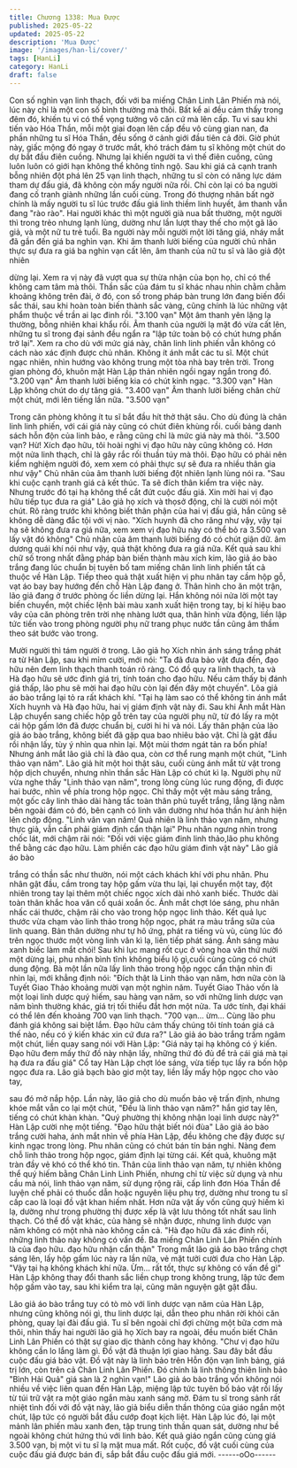 ```yaml
---
title: Chương 1338: Mua Được
published: 2025-05-22
updated: 2025-05-22
description: 'Mua Được'
image: '/images/han-li/cover/'
tags: [HanLi]
category: HanLi
draft: false
---
```


Con số nghìn vạn linh thạch, đối với ba miếng Chân Linh Lân
Phiến mà nói, lúc này chỉ là một con số bình thường mà thôi. Bất
kể ai đều cảm thấy trong đêm đó, khiến tu vi có thể vọng tưởng
vô căn cứ mà lên cấp.
Tu vi sau khi tiến vào Hóa Thần, mỗi một giai đoạn lên cấp đều vô
cùng gian nan, đa phần những tu sĩ Hóa Thần, đều sống ở cảnh
giới đầu tiên cả đời.
Giờ phút này, giấc mộng đó ngay ở trước mắt, khó trách đám tu sĩ
không một chút do dự bắt đầu điên cuồng.
Nhưng lại khiến người ta vì thế điên cuồng, cũng luôn luôn có giới
hạn không thể không tỉnh ngộ.
Sau khi giá cả cạnh tranh bỗng nhiên đột phá lên 25 vạn linh
thạch, những tu sĩ còn có năng lực dám tham dự đấu giá, đã
không còn mấy người nữa rồi.
Chỉ còn lại có ba người đang cố tranh giành những lần cuối cùng.
Trong đó thượng nhân bất ngờ chính là mấy người tu sĩ lúc trước
đấu giá linh thiềm linh huyết, âm thanh vẫn đang "rào rào".
Hai người khác thì một người già nua bất thường, một người thì
trong trẻo nhưng lạnh lùng, dường như lần lượt thay thế cho một
gã lão giả, và một nữ tu trẻ tuổi.
Ba người này mỗi người một lời tăng giá, nháy mắt đã gần đến
giá ba nghìn vạn.
Khi âm thanh lười biếng của người chủ nhân thực sự đưa ra giá
ba nghìn vạn cất lên, âm thanh của nữ tu sĩ và lão giả đột nhiên

dừng lại.
Xem ra vị này đã vượt qua sự thừa nhận của bọn họ, chỉ có thể
không cam tâm mà thôi.
Thần sắc của đám tu sĩ khác nhau nhìn chằm chằm khoảng
không trên đài, ở đó, con số trong pháp bàn trung lớn đang biến
đổi sắc thái, sau khi hoàn toàn biến thành sắc vàng, cũng chính là
lúc những vật phẩm thuộc về trần ai lạc đinh rồi.
"3.100 vạn"
Một âm thanh yên lặng lạ thường, bỗng nhiên khai khẩu rồi.
Âm thanh của người lạ mặt đó vừa cất lên, những tu sĩ trong đại
sảnh đều ngẩn ra "lập tức toàn bộ có chút hưng phấn trở lại".
Xem ra cho dù với mức giá này, chân linh linh phiến vẫn không có
cách nào xác định được chủ nhân.
Không ít ánh mắt các tu sĩ. Một chút ngạc nhiên, nhìn hướng vào
không trung một tòa nhà bay trên trời.
Trong gian phòng đó, khuôn mặt Hàn Lập thản nhiên ngồi ngay
ngắn trong đó.
"3.200 vạn"
Âm thanh lười biếng kia có chút kinh ngạc.
"3.300 vạn"
Hàn Lập không chút do dự tăng giá.
"3.400 vạn"
Âm thanh lười biếng chân chừ một chút, mới lên tiếng lần nữa.
"3.500 vạn"

Trong căn phòng không ít tu sĩ bắt đầu hít thở thật sâu.
Cho dù đúng là chân linh linh phiến, với cái giá này cũng có chút
điên khùng rồi. cuối bảng danh sách hỗn độn của linh bảo, e rằng
cũng chỉ là mức giá này mà thôi.
"3.500 vạn? Hừ! Xích đạo hữu, tôi hoài nghi vị đạo hữu này cũng
không có. Hơn một nửa linh thạch, chỉ là gây rắc rối thuần túy mà
thôi. Đạo hữu có phải nên kiểm nghiệm người đó, xem xem có
phải thực sự sẽ đưa ra nhiều thân gia như vậy" Chủ nhân của âm
thanh lười biếng đột nhiên lạnh lùng nói ra.
"Sau khi cuộc cạnh tranh giá cả kết thúc. Ta sẽ đích thân kiểm tra
việc này. Nhưng trước đó tại hạ không thể cắt đứt cuộc đấu giá.
Xin mời hai vị đạo hữu tiếp tục đưa ra giá" Lão giả họ xích và thọsở động, chỉ là cười nói một chút.
Rõ ràng trước khi không biết thân phận của hai vị đấu giá, hắn
cũng sẽ không dễ dàng đắc tội với vị nào.
"Xích huynh đã cho răng như vậy, vậy tại hạ sẽ không đưa ra giá
nữa, xem xem vị đạo hữu này có thể bỏ ra 3.500 vạn lấy vật đó
không" Chủ nhân của âm thanh lười biếng đó có chút giận dữ. âm
dương quái khí nói như vậy, quả thật không đưa ra giá nữa.
Kết quả sau khi chữ số trong nhất đằng pháp bàn biến thành màu
xích kim, lão giả áo bào trắng đang lúc chuẩn bị tuyên bố tam
miếng chân linh linh phiến tất cả thuộc về Hàn Lập. Tiếp theo quả
thật xuất hiện vị phu nhân tay cầm hộp gỗ, vạt áo bay bay hướng
đến chỗ Hàn Lập đang ở.
Thân hình cho ăn một trận, lão giả đang ở trước phòng ốc liền
dừng lại.
Hắn không nói nửa lời một tay biến chuyển, một chiếc lệnh bài
màu xanh xuất hiện trong tay, bị kí hiệu bao vây của căn phòng
trên trời nhẹ nhàng lướt qua, thân hình vừa động, liền lập tức tiến
vào trong phòng người phụ nữ trang phục nước tần cũng âm
thầm theo sát bước vào trong.

Mười người thì tám người ở trong. Lão giả họ Xích nhìn ánh sáng
trắng phát ra từ Hàn Lập, sau khi mỉm cười, mới nói:
"Ta đã đưa bảo vật đưa đến, đạo hữu nên đem linh thạch thanh
toán rõ ràng. Có đồ quy ra linh thạch, ta và Hà đạo hữu sẽ ước
đinh giá trị, tính toán cho đạo hữu. Nếu cảm thấy bị đánh giá thấp,
lão phu sẽ mời hai đạo hữu còn lại đến đây một chuyến".
Lõa giả áo bào trắng lại tỏ ra rất khách khí.
"Tại hạ làm sao có thể không tin ánh mắt Xích huynh và Hà đạo
hữu, hai vị giám định vật này đi.
Sau khi Ánh mắt Hàn Lập chuyển sang chiếc hộp gỗ trên tay của
người phụ nữ, từ đó lấy ra một cái hộp gấm lớn đã được chuẩn bị,
cười hi hi và nói.
Lấy thân phận của lão giả áo bào trắng, không biết đã gặp qua
bao nhiêu bảo vật. Chỉ là gật đầu rồi nhận lấy, tùy ý nhìn qua nhìn
lại.
Một mùi thơm ngát tản ra bốn phía! Nhưng ánh mắt lão giả chỉ là
đảo qua, còn cơ thể rung mạnh một chút, "Linh thảo vạn năm".
Lão giả hít một hoi thật sâu, cuối cùng ánh mắt từ vật trong hộp
dịch chuyển, nhưng nhìn thần sắc Hàn Lập có chút kì lạ.
Người phụ nữ vừa nghe thấy "Linh thảo vạn năm", trong lòng
cùng lúc rung động, đi được hai bước, nhìn về phía trong hộp
ngọc.
Chỉ thấy một vệt màu sáng trắng, một gốc cây linh thảo dài hàng
tấc toàn thân phủ tuyết trắng, lẳng lặng nằm bên ngoài đám cỏ
đó, bên cạnh có linh văn dường như hóa thần hư ảnh hiện lên
chớp động. "Linh vân vạn năm! Quả nhiên là linh thảo vạn năm,
nhưng thực giả, vẫn cần phải giám định cẩn thận lại" Phu nhân
ngưng nhìn trong chốc lát, mới chậm rãi nói:
"Đối với việc giám đinh linh thảo,lão phu không thể bằng các đạo
hữu. Làm phiền các đạo hữu giám đinh vật này" Lão giả áo bào

trắng có thần sắc như thườn, nói một cách khách khí với phu
nhân.
Phu nhân gật đầu, cầm trong tay hộp gấm vừa thu lại, lại chuyển
một tay, đột nhiên trong tay lại thêm một chiếc ngọc xích dài nhỏ
xanh biếc. Thước dài toàn thân khắc hoa văn cổ quái xoắn ốc.
Ánh mắt chợt lóe sáng, phu nhân nhấc cái thước, chậm rãi cho
vào trong hộp ngọc linh thảo.
Kết quả lục thước vừa chạm vào linh thảo trong hộp ngọc, phát ra
màu trắng sữa của linh quang. Bản thân dường như tự hô ứng,
phát ra tiếng vù vù, cùng lúc đó trên ngọc thước một vòng linh vân
kì lạ, liên tiếp phát sáng.
Ánh sáng màu xanh biếc làm mắt chói! Sau khi lục mang rốt cục ở
vòng hoa văn thứ nười một dừng lại, phu nhân bình tĩnh không
biểu lộ gì,cuối cùng cũng có chút dung động.
Bà một lần nữa lấy linh thảo trong hộp ngọc cẩn thận nhìn đi nhìn
lại, mới khẳng định nói:
"Đích thật là Linh thảo vạn năm, hơn nữa còn là Tuyết Giao Thảo
khoảng mười vạn một nghìn năm. Tuyết Giao Thảo vốn là một
loại linh dược quý hiếm, sau hàng vạn năm, so với những linh
dược vạn năm bình thường khác, giá trị tối thiểu đắt hơn một
nửa. Ta ước tính, đại khái có thể lên đến khoảng 700 vạn linh
thạch.
"700 vạn… ừm… Cùng lão phu đánh giá không sai biệt lắm. Đạo
hữu cảm thấy chúng tôi tính toán giá cả thế nào, nếu có ý kiến
khác xin cứ đưa ra?" Lão giả áo bào trắng trầm ngâm một chút,
liền quay sang nói với Hàn Lập:
"Giá này tại hạ không có ý kiến. Đạo hữu đem mấy thứ đồ này
nhận lấy, những thứ đó đủ để trả cái giá mà tại hạ đưa ra đấu giá"
Cổ tay Hàn Lập chợt lóe sáng, vừa tiếp tục lấy ra bốn hộp ngọc
đưa ra.
Lão giả bạch bào giơ một tay, liền lấy mấy hộp ngọc cho vào tay,

sau đó mở nắp hộp.
Lần này, lão giả cho dù muốn bảo vệ trấn định, nhưng khóe mắt
vẫn co lại một chút, "Đều là linh thảo vạn năm?" hắn giơ tay lên,
tiếng có chút khàn khàn.
"Quý phường thị không nhận loại linh dược này?" Hàn Lập cười
nhẹ một tiếng.
"Đạo hữu thật biết nói đùa" Lão giả áo bào trắng cười haha, ánh
mắt nhìn về phía Hàn Lập, đều không che đậy được sự kinh ngạc
trong lòng.
Phu nhân cũng có chút bán tín bán nghi.
Nàng đem chỗ linh thảo trong hộp ngọc, giám định lại từng cái.
Kết quả, khuông mặt tràn đầy vẻ khó có thể khó tin.
Thân của linh thảo vạn năm, tự nhiên không thể quý hiếm bằng
Chân Linh Linh Phiến, nhưng chỉ từ việc sử dụng và nhu cầu mà
nói, linh thảo vạn năm, sử dụng rộng rãi, cấp linh đơn Hóa Thần
để luyện chế phải có thuốc dẫn hoặc nguyên liệu phụ trợ, dường
như trong tu sĩ cấp cao là loại đồ vật khan hiếm nhất.
Hơn nữa vật ấy vốn cũng quý hiếm kì lạ, dường như trong
phường thị được xếp là vật lưu thông tốt nhất sau linh thạch. Có
thể đồ vật khác, của hàng sẽ nhận được, nhưng linh dược vạn
năm không có một nhà nào không cần cả.
"Hà đạo hữu đã xác đinh rồi, những linh thảo này không có vấn
đề. Ba miếng Chân Linh Lân Phiến chính là của đạo hữu. đạo
hữu nhận cẩn thận" Trong mắt lão giả áo bào trắng chợt sáng lên,
lấy hộp gấm lúc này ra lần nữa, vẻ mặt tưởi cười đưa cho Hàn
Lập.
"Vậy tại hạ không khách khí nữa. Ừm… rất tốt, thực sự không có
vấn đề gì" Hàn Lập không thay đổi thanh sắc liền chụp trong
không trung, lập tức đem hộp gấm vào tay, sau khi kiểm tra lại,
cũng mãn nguyện gật gật đầu.

Lão giả áo bào trắng tuy có tò mò với linh dược vạn năm của Hàn
Lập, nhưng cũng không nói gì, thu linh dược lại, dẫn theo phu
nhân rời khỏi căn phòng, quay lại đài đấu giá.
Tu sĩ bên ngoài chỉ đợi chừng một bữa cơm mà thôi, nhìn thấy hai
người lão giả họ Xích bay ra ngoài, đều muốn biết Chân Linh Lân
Phiến có thật sự giao dịc thành công hay không.
"Chư vị đạo hữu không cần lo lắng làm gì. Đồ vật đã thuận lợi
giao hàng. Sau đây bắt đầu cuộc đấu giá bảo vật. Đồ vật này là
linh bảo trên Hỗn độn vạn linh bảng, giá trị lớn, còn trên cả Chân
Linh Lân Phiến. Đó chính là linh thông thiên linh bảo "Bình Hải
Quả" giá sàn là 2 nghìn vạn!" Lão giả áo bào trắng vốn không nói
nhiều về việc liên quan đến Hàn Lập, miệng lập tức tuyên bố bảo
vật rồi lấy từ túi trữ vật ra một giáo ngắn màu xanh sáng mờ.
Đám tu sĩ trong sảnh rất nhiệt tình đối với đồ vật này, lão giả biểu
diễn thần thông của giáo ngắn một chút, lập tức có người bắt đầu
cướp đoạt kịch liệt.
Hàn Lập lúc đó, lại một mảnh lân phiến màu xanh đen, tập trung
tinh thần quan sát, dường như bề ngoài không chút hứng thú với
linh bảo.
Kết quả giáo ngắn cũng cùng giá 3.500 vạn, bị một vi tu sĩ lạ mặt
mua mất.
Rốt cuộc, đồ vật cuối cùng của cuộc đấu giá được bán đi, sắp bắt
đầu cuộc đấu giá mới.
------oOo------
